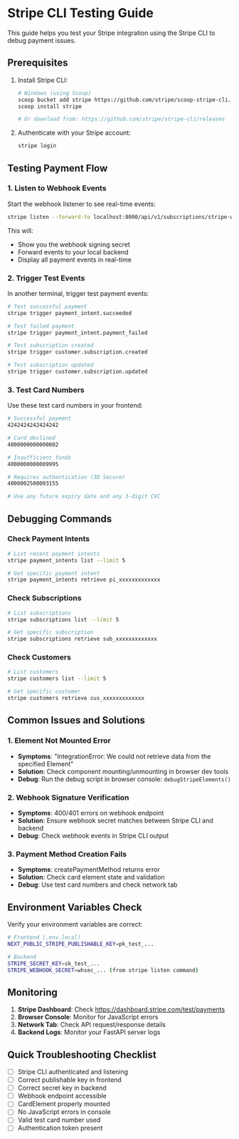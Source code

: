# Stripe CLI Testing Guide

This guide helps you test your Stripe integration using the Stripe CLI to debug payment issues.

## Prerequisites

1. Install Stripe CLI:
   ```bash
   # Windows (using Scoop)
   scoop bucket add stripe https://github.com/stripe/scoop-stripe-cli.git
   scoop install stripe
   
   # Or download from: https://github.com/stripe/stripe-cli/releases
   ```

2. Authenticate with your Stripe account:
   ```bash
   stripe login
   ```

## Testing Payment Flow

### 1. Listen to Webhook Events

Start the webhook listener to see real-time events:

```bash
stripe listen --forward-to localhost:8000/api/v1/subscriptions/stripe-webhook
```

This will:
- Show you the webhook signing secret
- Forward events to your local backend
- Display all payment events in real-time

### 2. Trigger Test Events

In another terminal, trigger test payment events:

```bash
# Test successful payment
stripe trigger payment_intent.succeeded

# Test failed payment
stripe trigger payment_intent.payment_failed

# Test subscription created
stripe trigger customer.subscription.created

# Test subscription updated
stripe trigger customer.subscription.updated
```

### 3. Test Card Numbers

Use these test card numbers in your frontend:

```bash
# Successful payment
4242424242424242

# Card declined
4000000000000002

# Insufficient funds
4000000000009995

# Requires authentication (3D Secure)
4000002500003155

# Use any future expiry date and any 3-digit CVC
```

## Debugging Commands

### Check Payment Intents
```bash
# List recent payment intents
stripe payment_intents list --limit 5

# Get specific payment intent
stripe payment_intents retrieve pi_xxxxxxxxxxxxx
```

### Check Subscriptions
```bash
# List subscriptions
stripe subscriptions list --limit 5

# Get specific subscription
stripe subscriptions retrieve sub_xxxxxxxxxxxxx
```

### Check Customers
```bash
# List customers
stripe customers list --limit 5

# Get specific customer
stripe customers retrieve cus_xxxxxxxxxxxxx
```

## Common Issues and Solutions

### 1. Element Not Mounted Error
- **Symptoms**: "IntegrationError: We could not retrieve data from the specified Element"
- **Solution**: Check component mounting/unmounting in browser dev tools
- **Debug**: Run the debug script in browser console: `debugStripeElements()`

### 2. Webhook Signature Verification
- **Symptoms**: 400/401 errors on webhook endpoint
- **Solution**: Ensure webhook secret matches between Stripe CLI and backend
- **Debug**: Check webhook events in Stripe CLI output

### 3. Payment Method Creation Fails
- **Symptoms**: createPaymentMethod returns error
- **Solution**: Check card element state and validation
- **Debug**: Use test card numbers and check network tab

## Environment Variables Check

Verify your environment variables are correct:

```bash
# Frontend (.env.local)
NEXT_PUBLIC_STRIPE_PUBLISHABLE_KEY=pk_test_...

# Backend 
STRIPE_SECRET_KEY=sk_test_...
STRIPE_WEBHOOK_SECRET=whsec_... (from stripe listen command)
```

## Monitoring

1. **Stripe Dashboard**: Check https://dashboard.stripe.com/test/payments
2. **Browser Console**: Monitor for JavaScript errors
3. **Network Tab**: Check API request/response details
4. **Backend Logs**: Monitor your FastAPI server logs

## Quick Troubleshooting Checklist

- [ ] Stripe CLI authenticated and listening
- [ ] Correct publishable key in frontend
- [ ] Correct secret key in backend
- [ ] Webhook endpoint accessible
- [ ] CardElement properly mounted
- [ ] No JavaScript errors in console
- [ ] Valid test card number used
- [ ] Authentication token present